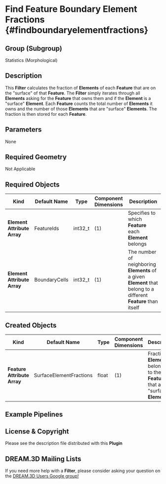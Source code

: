 Find Feature Boundary Element Fractions {#findboundaryelementfractions}
=============

## Group (Subgroup) ##

Statistics (Morphological)

## Description ##

This **Filter** calculates the fraction of **Elements** of each **Feature** that are on the "surface" of that **Feature**.  The **Filter** simply iterates through all **Elements** asking for the **Feature** that owns them and if the **Element** is a "surface" **Element**.  Each **Feature** counts the total number of **Elements** it owns and the number of those **Elements** that are "surface" **Elements**.  The fraction is then stored for each **Feature**.

## Parameters ##

None

## Required Geometry ##

Not Applicable

## Required Objects ##

| Kind | Default Name | Type | Component Dimensions | Description |
|------|--------------|------|----------------------|-------------|
| **Element Attribute Array** | FeatureIds | int32_t | (1) | Specifies to which **Feature** each **Element** belongs |
| **Element Attribute Array** | BoundaryCells | int32_t | (1) | The number of neighboring **Elements** of a given **Element** that belong to a different **Feature** than itself |

## Created Objects ##

| Kind | Default Name | Type | Component Dimensions | Description |
|------|--------------|------|----------------------|-------------|
| **Feature Attribute Array** | SurfaceElementFractions | float | (1) | Fraction of **Elements** belonging to the **Feature** that are "surface" **Elements** |

## Example Pipelines ##



## License & Copyright ##

Please see the description file distributed with this **Plugin**

## DREAM.3D Mailing Lists ##

If you need more help with a **Filter**, please consider asking your question on the [DREAM.3D Users Google group!](https://groups.google.com/forum/?hl=en#!forum/dream3d-users)


